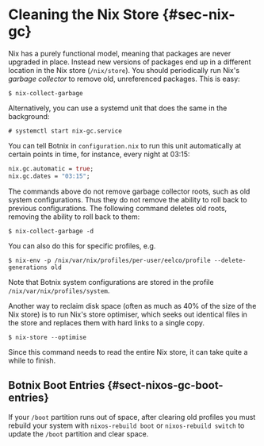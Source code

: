 # Cleaning the Nix Store {#sec-nix-gc}

Nix has a purely functional model, meaning that packages are never
upgraded in place. Instead new versions of packages end up in a
different location in the Nix store (`/nix/store`). You should
periodically run Nix's *garbage collector* to remove old, unreferenced
packages. This is easy:

```ShellSession
$ nix-collect-garbage
```

Alternatively, you can use a systemd unit that does the same in the
background:

```ShellSession
# systemctl start nix-gc.service
```

You can tell Botnix in `configuration.nix` to run this unit automatically
at certain points in time, for instance, every night at 03:15:

```nix
nix.gc.automatic = true;
nix.gc.dates = "03:15";
```

The commands above do not remove garbage collector roots, such as old
system configurations. Thus they do not remove the ability to roll back
to previous configurations. The following command deletes old roots,
removing the ability to roll back to them:

```ShellSession
$ nix-collect-garbage -d
```

You can also do this for specific profiles, e.g.

```ShellSession
$ nix-env -p /nix/var/nix/profiles/per-user/eelco/profile --delete-generations old
```

Note that Botnix system configurations are stored in the profile
`/nix/var/nix/profiles/system`.

Another way to reclaim disk space (often as much as 40% of the size of
the Nix store) is to run Nix's store optimiser, which seeks out
identical files in the store and replaces them with hard links to a
single copy.

```ShellSession
$ nix-store --optimise
```

Since this command needs to read the entire Nix store, it can take quite
a while to finish.

## Botnix Boot Entries {#sect-nixos-gc-boot-entries}

If your `/boot` partition runs out of space, after clearing old profiles
you must rebuild your system with `nixos-rebuild boot` or `nixos-rebuild
switch` to update the `/boot` partition and clear space.
